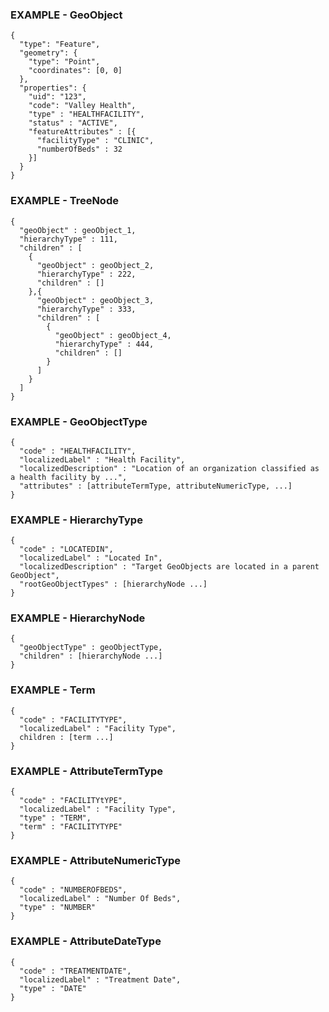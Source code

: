 ### EXAMPLE - GeoObject

```
{
  "type": "Feature",
  "geometry": {
    "type": "Point",
    "coordinates": [0, 0]
  },
  "properties": {
    "uid": "123",
    "code": "Valley Health",
    "type" : "HEALTHFACILITY",
    "status" : "ACTIVE",
    "featureAttributes" : [{
      "facilityType" : "CLINIC",
      "numberOfBeds" : 32
    }]
  }
}
```

### EXAMPLE - TreeNode
```
{
  "geoObject" : geoObject_1,
  "hierarchyType" : 111,
  "children" : [
    {
      "geoObject" : geoObject_2,
      "hierarchyType" : 222,
      "children" : []
    },{
      "geoObject" : geoObject_3,
      "hierarchyType" : 333,
      "children" : [
        {
          "geoObject" : geoObject_4,
          "hierarchyType" : 444,
          "children" : []
        }
      ]
    }
  ]
}
```

### EXAMPLE - GeoObjectType
```
{
  "code" : "HEALTHFACILITY",
  "localizedLabel" : "Health Facility",
  "localizedDescription" : "Location of an organization classified as a health facility by ...",
  "attributes" : [attributeTermType, attributeNumericType, ...]
}
```

### EXAMPLE - HierarchyType
```
{
  "code" : "LOCATEDIN",
  "localizedLabel" : "Located In",
  "localizedDescription" : "Target GeoObjects are located in a parent GeoObject",
  "rootGeoObjectTypes" : [hierarchyNode ...]
}
```

### EXAMPLE - HierarchyNode
```
{
  "geoObjectType" : geoObjectType, 
  "children" : [hierarchyNode ...]
}
```

### EXAMPLE - Term
```
{
  "code" : "FACILITYTYPE",
  "localizedLabel" : "Facility Type",
  children : [term ...]
}
```

### EXAMPLE - AttributeTermType
```
{
  "code" : "FACILITYtYPE",
  "localizedLabel" : "Facility Type",
  "type" : "TERM",
  "term" : "FACILITYTYPE"
}
```

### EXAMPLE - AttributeNumericType
```
{
  "code" : "NUMBEROFBEDS",
  "localizedLabel" : "Number Of Beds",
  "type" : "NUMBER"
}
```

### EXAMPLE - AttributeDateType
```
{
  "code" : "TREATMENTDATE",
  "localizedLabel" : "Treatment Date",
  "type" : "DATE"
}
```
